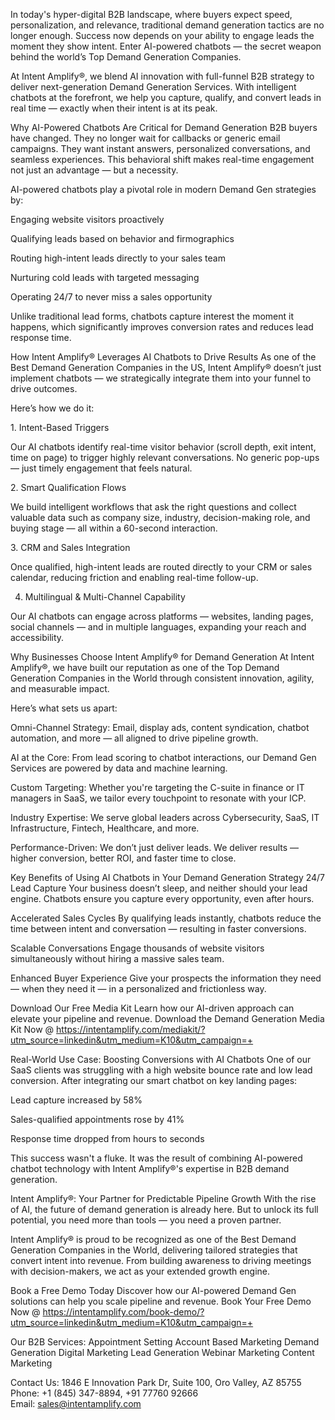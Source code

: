 In today's hyper-digital B2B landscape, where buyers expect speed, personalization, and relevance, traditional demand generation tactics are no longer enough. Success now depends on your ability to engage leads the moment they show intent. Enter AI-powered chatbots — the secret weapon behind the world’s Top Demand Generation Companies.

At Intent Amplify®, we blend AI innovation with full-funnel B2B strategy to deliver next-generation Demand Generation Services. With intelligent chatbots at the forefront, we help you capture, qualify, and convert leads in real time — exactly when their intent is at its peak.

Why AI-Powered Chatbots Are Critical for Demand Generation
B2B buyers have changed. They no longer wait for callbacks or generic email campaigns. They want instant answers, personalized conversations, and seamless experiences. This behavioral shift makes real-time engagement not just an advantage — but a necessity.

AI-powered chatbots play a pivotal role in modern Demand Gen strategies by:

Engaging website visitors proactively

Qualifying leads based on behavior and firmographics

Routing high-intent leads directly to your sales team

Nurturing cold leads with targeted messaging

Operating 24/7 to never miss a sales opportunity

Unlike traditional lead forms, chatbots capture interest the moment it happens, which significantly improves conversion rates and reduces lead response time.

How Intent Amplify® Leverages AI Chatbots to Drive Results
As one of the Best Demand Generation Companies in the US, Intent Amplify® doesn’t just implement chatbots — we strategically integrate them into your funnel to drive outcomes.

Here’s how we do it:

1. Intent-Based Triggers

Our AI chatbots identify real-time visitor behavior (scroll depth, exit intent, time on page) to trigger highly relevant conversations. No generic pop-ups — just timely engagement that feels natural.

2. Smart Qualification Flows

We build intelligent workflows that ask the right questions and collect valuable data such as company size, industry, decision-making role, and buying stage — all within a 60-second interaction.

3. CRM and Sales Integration

Once qualified, high-intent leads are routed directly to your CRM or sales calendar, reducing friction and enabling real-time follow-up.

4. Multilingual & Multi-Channel Capability

Our AI chatbots can engage across platforms — websites, landing pages, social channels — and in multiple languages, expanding your reach and accessibility.

Why Businesses Choose Intent Amplify® for Demand Generation
At Intent Amplify®, we have built our reputation as one of the Top Demand Generation Companies in the World through consistent innovation, agility, and measurable impact.

Here’s what sets us apart:

Omni-Channel Strategy: Email, display ads, content syndication, chatbot automation, and more — all aligned to drive pipeline growth.

AI at the Core: From lead scoring to chatbot interactions, our Demand Gen Services are powered by data and machine learning.

Custom Targeting: Whether you're targeting the C-suite in finance or IT managers in SaaS, we tailor every touchpoint to resonate with your ICP.

Industry Expertise: We serve global leaders across Cybersecurity, SaaS, IT Infrastructure, Fintech, Healthcare, and more.

Performance-Driven: We don’t just deliver leads. We deliver results — higher conversion, better ROI, and faster time to close.

Key Benefits of Using AI Chatbots in Your Demand Generation Strategy
24/7 Lead Capture
Your business doesn’t sleep, and neither should your lead engine. Chatbots ensure you capture every opportunity, even after hours.

Accelerated Sales Cycles
By qualifying leads instantly, chatbots reduce the time between intent and conversation — resulting in faster conversions.

Scalable Conversations
Engage thousands of website visitors simultaneously without hiring a massive sales team.

Enhanced Buyer Experience
Give your prospects the information they need — when they need it — in a personalized and frictionless way.

Download Our Free Media Kit
Learn how our AI-driven approach can elevate your pipeline and revenue. Download the Demand Generation Media Kit Now @ https://intentamplify.com/mediakit/?utm_source=linkedin&utm_medium=K10&utm_campaign=+

Real-World Use Case: Boosting Conversions with AI Chatbots
One of our SaaS clients was struggling with a high website bounce rate and low lead conversion. After integrating our smart chatbot on key landing pages:

Lead capture increased by 58%

Sales-qualified appointments rose by 41%

Response time dropped from hours to seconds

This success wasn't a fluke. It was the result of combining AI-powered chatbot technology with Intent Amplify®'s expertise in B2B demand generation.

Intent Amplify®: Your Partner for Predictable Pipeline Growth
With the rise of AI, the future of demand generation is already here. But to unlock its full potential, you need more than tools — you need a proven partner.

Intent Amplify® is proud to be recognized as one of the Best Demand Generation Companies in the World, delivering tailored strategies that convert intent into revenue. From building awareness to driving meetings with decision-makers, we act as your extended growth engine.

Book a Free Demo Today
Discover how our AI-powered Demand Gen solutions can help you scale pipeline and revenue. Book Your Free Demo Now @ https://intentamplify.com/book-demo/?utm_source=linkedin&utm_medium=K10&utm_campaign=+

Our B2B Services:
Appointment Setting
Account Based Marketing
Demand Generation
Digital Marketing
Lead Generation
Webinar Marketing
Content Marketing

Contact Us:
1846 E Innovation Park Dr,
Suite 100, Oro Valley, AZ 85755
Phone: +1 (845) 347-8894, +91 77760 92666
Email: sales@intentamplify.com
